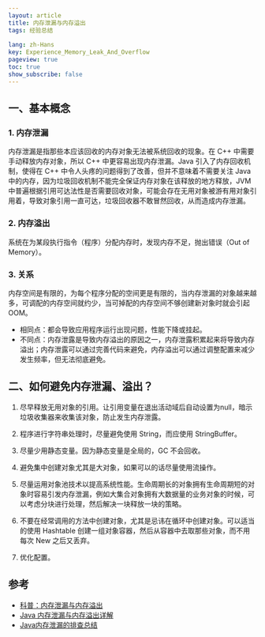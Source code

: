 ```yaml
---
layout: article
title: 内存泄漏与内存溢出
tags: 经验总结
 
lang: zh-Hans
key: Experience_Memory_Leak_And_Overflow
pageview: true
toc: true
show_subscribe: false
---
```


## 一、基本概念

### 1. 内存泄漏

内存泄漏是指那些本应该回收的内存对象无法被系统回收的现象。在 C++ 中需要手动释放内存对象，所以 C++ 中更容易出现内存泄漏。Java 引入了内存回收机制，使得在 C++ 中令人头疼的问题得到了改善，但并不意味着不需要关注 Java 中的内存，因为垃圾回收机制不能完全保证内存对象在该释放的地方释放，JVM 中普遍根据引用可达法性是否需要回收对象，可能会存在无用对象被游有用对象引用着，导致对象引用一直可达，垃圾回收器不敢冒然回收，从而造成内存泄漏。

### 2. 内存溢出

系统在为某段执行指令（程序）分配内存时，发现内存不足，抛出错误（Out of Memory）。

### 3. 关系

内存空间是有限的，为每个程序分配的空间更是有限的，当内存泄漏的对象越来越多，可调配的内存空间就约少，当可掉配的内存空间不够创建新对象时就会引起 OOM。

- 相同点：都会导致应用程序运行出现问题，性能下降或挂起。
- 不同点：内存泄露是导致内存溢出的原因之一，内存泄露积累起来将导致内存溢出；内存泄露可以通过完善代码来避免，内存溢出可以通过调整配置来减少发生频率，但无法彻底避免。

## 二、如何避免内存泄漏、溢出？

1. 尽早释放无用对象的引用。让引用变量在退出活动域后自动设置为null，暗示垃圾收集器来收集该对象，防止发生内存泄露。

2. 程序进行字符串处理时，尽量避免使用 String，而应使用 StringBuffer。

3. 尽量少用静态变量。因为静态变量是全局的，GC 不会回收。

4. 避免集中创建对象尤其是大对象，如果可以的话尽量使用流操作。

5. 尽量运用对象池技术以提高系统性能。生命周期长的对象拥有生命周期短的对象时容易引发内存泄漏，例如大集合对象拥有大数据量的业务对象的时候，可以考虑分块进行处理，然后解决一块释放一块的策略。

6. 不要在经常调用的方法中创建对象，尤其是忌讳在循环中创建对象。可以适当的使用 Hashtable 创建一组对象容器，然后从容器中去取那些对象，而不用每次 New 之后又丢弃。

7. 优化配置。



## 参考 

- [科普：内存泄漏与内存溢出](https://www.jianshu.com/p/e97ed5d8a403)
- [Java 内存泄漏与内存溢出详解](https://juejin.im/entry/58abdf288ac24732480d0aef)
- [Java内存泄漏的排查总结](https://blog.csdn.net/fishinhouse/article/details/80781673)